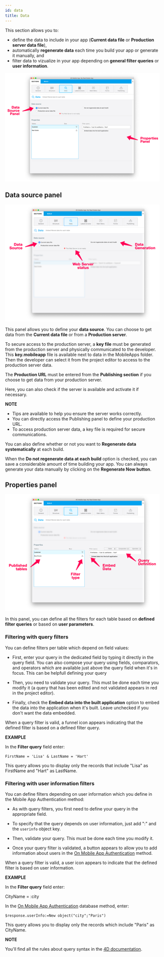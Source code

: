 ```yaml
---
id: data
title: Data
---
```

This section allows you to:

* define the data to include in your app (**Current data file** or **Production server data file**),
* automatically **regenerate data** each time you build your app or generate it manually, and
* filter data to vizualize in your app depending on **general filter queries** or **user information**. 

![Data section](assets/project-editor/Data-tab-4D-for-iOS.png)

## Data source panel

![Data section](assets/project-editor/Data-source-panel-4D-for-iOS.png)

This panel allows you to define your **data source**. You can choose to get data from the **Current data file** or from a **Production server**.

To secure access to the production server, a **key file** must be generated from the production server and physically communicated to the developer. This **key.mobileapp** file is available next to data in the MobileApps folder. Then the developer can select it from the project editor to access to the production server data.

The **Production URL** must be entered from the **Publishing section** if you choose to get data from your production server.

Here, you can also check if the server is available and activate it if necessary.<div class = "tips"> 

**NOTE**

* Tips are available to help you ensure the server works correctly.
* You can directly access the Publishing panel to define your production URL.
* To access production server data, a key file is required for secure communications.</div> 

You can also define whether or not you want to **Regenerate data systematically** at each build.

When the **Do not regenerate data at each build** option is checked, you can save a considerable amount of time building your app. You can always generate your data manually by clicking on the **Regenerate Now button**.

## Properties panel

![Data section](assets/project-editor/Properties-Panel-4D-for-iOS.png)

In this panel, you can define all the filters for each table based on **defined filter queries** or based on **user parameters**.

### Filtering with query filters

You can define filters per table which depend on field values:

* First, enter your query in the dedicated field by typing it directly in the query field. You can also compose your query using fields, comparators, and operators which are available just above the query field when it's in focus. This can be helpfull defining your query

* Then, you need to validate your query. This must be done each time you modify it (a query that has been edited and not validated appears in red in the project editor).

* Finally, check the **Embed data into the built application** option to embed the data into the application when it's built. Leave unchecked if you don't want the data embedded.

When a query filter is valid, a funnel icon appears indicating that the defined filter is based on a defined filter query.<div class = "tips"> 

**EXAMPLE**

In the **Filter query** field enter:

    FirstName = 'Lisa' & LastName = 'Hart'

This query allows you to display only the records that include "Lisa" as FirstName and "Hart" as LastName.</div> 

### Filtering with user information filters

You can define filters depending on user information which you define in the Mobile App Authentication method:

* As with query filters, you first need to define your query in the appropriate field.

* To specify that the query depends on user information, just add ":" and the `userinfo` object key.

* Then, validate your query. This must be done each time you modify it.

* Once your query filter is validated, a button appears to allow you to add information about users in the [On Mobile App Authentication](http://doc.4d.com/4Dv17R3/4D/17-R3/On-Mobile-App-Authentication-database-method.301-3906587.en.html) method.

When a query filter is valid, a user icon appears to indicate that the defined filter is based on user information.<div class = "tips"> 

**EXAMPLE**

In the **Filter query** field enter:

CityName = :city

In the [On Mobile App Authentication](http://doc.4d.com/4Dv17R3/4D/17-R3/On-Mobile-App-Authentication-database-method.301-3906587.en.html) database method, enter:

    $response.userInfo:=New object("city";"Paris")

This query allows you to display only the records which include "Paris" as CityName.</div> <div class = "tips"> 

**NOTE**

You'll find all the rules about query syntax in the [4D documentation](http://livedoc.4d.com/4D-Language-Reference-17-R3/ORDA-DataClass/dataClassquery.301-3907505.en.html).</div>